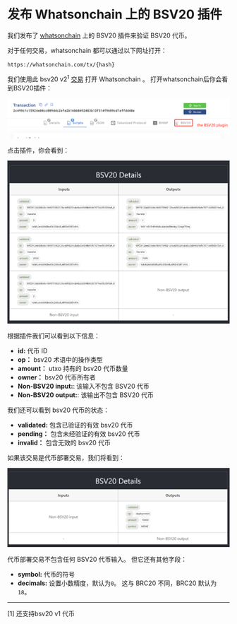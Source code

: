 # 发布 Whatsonchain 上的 BSV20 插件


我们发布了 [whatsonchain](https://whatsonchain.com/) 上的 BSV20 插件来验证 BSV20 代币。


对于任何交易，whatsonchain 都可以通过以下网址打开：

````
https://whatsonchain.com/tx/{hash}
````

我们使用此 bsv20 v2<sup>1</sup> [交易](https://whatsonchain.com/tx/2c499c1c15924e04cc009ddc2efe2b16bb8492483b13f514f9689cd7effdd48e) 打开 Whatsonchain 。 打开whatsonchain后你会看到BSV20插件：

![](bsv20-plugin_1.png)

点击插件，你会看到：

![](bsv20-plugin_2.png)

根据插件我们可以看到以下信息：

- **id:** 代币 ID
- **op：** bsv20 术语中的操作类型
- **amount：** utxo 持有的 bsv20 代币数量
- **owner：** bsv20 代币所有者
- **Non-BSV20 input:**: 该输入不包含 BSV20 代币
- **Non-BSV20 output:**: 该输出不包含 BSV20 代币

我们还可以看到 bsv20 代币的状态：

- **validated:** 包含已验证的有效 bsv20 代币
- **pending：** 包含未经验证的有效 bsv20 代币
- **invalid：** 包含无效的 bsv20 代币

如果该交易是代币部署交易，我们将看到：

![](bsv20-plugin_3.png)


代币部署交易不包含任何 BSV20 代币输入。 但它还有其他字段：

- **symbol:** 代币的符号
- **decimals:** 设置小数精度，默认为`0`。 这与 BRC20 不同，BRC20 默认为 `18`。


------------------------

[1] 还支持bsv20 v1 代币